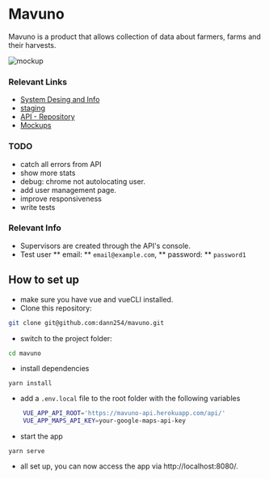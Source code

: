 # Mavuno
Mavuno is a product that allows collection of data about farmers, farms and their harvests.

![mockup](../media/mockup.png?raw=true)

### Relevant Links
- [System Desing and Info](https://docs.google.com/document/d/1mjwjrpINQ02RuPj8goAUg_ooU3Ok7B5TNsP1-qg6Pl4/edit?usp=sharing)
- [staging](https://mavuno.herokuapp.com/farmers)
- [API - Repository](https://github.com/dann254/mavuno-api)
- [Mockups](https://www.figma.com/file/SWzhN3IY95nWmhwebeOwyg/Untitled?node-id=0%3A1)

### TODO
- catch all errors from API
- show more stats
- debug: chrome not autolocating user.
- add user management page.
- improve responsiveness
- write tests

### Relevant Info
- Supervisors are created through the API's console.
- Test user ** email: ** `email@example.com`, ** password: ** `password1`


## How to set up
- make sure you have vue and vueCLI installed.
- Clone this repository:
```bash
git clone git@github.com:dann254/mavuno.git
```
- switch to the project folder:
```bash
cd mavuno
```
- install dependencies
```
yarn install
```
- add a `.env.local` file to the root folder with the following variables
```bash
    VUE_APP_API_ROOT='https://mavuno-api.herokuapp.com/api/'
    VUE_APP_MAPS_API_KEY=your-google-maps-api-key
```
- start the app
```
yarn serve
```
- all set up, you can now access the app via http://localhost:8080/.
